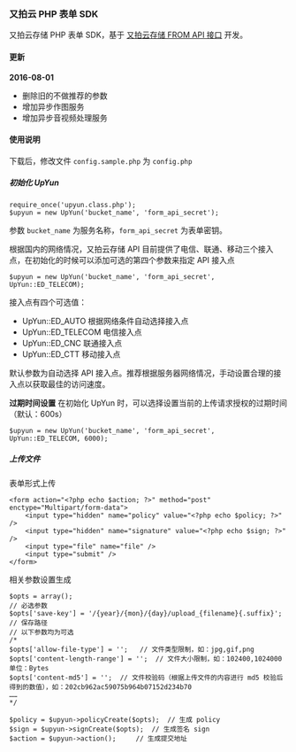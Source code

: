 ### 又拍云 PHP 表单 SDK

又拍云存储 PHP 表单 SDK，基于 [又拍云存储 FROM API 接口](http://docs.upyun.com/api/form_api/) 开发。

#### 更新

**2016-08-01**

* 删除旧的不做推荐的参数
* 增加异步作图服务
* 增加异步音视频处理服务

#### 使用说明

下载后，修改文件 `config.sample.php` 为 `config.php`

##### 初始化 UpYun

```
require_once('upyun.class.php');
$upyun = new UpYun('bucket_name', 'form_api_secret');
```

参数 `bucket_name` 为服务名称，`form_api_secret` 为表单密钥。

根据国内的网络情况，又拍云存储 API 目前提供了电信、联通、移动三个接入点，在初始化的时候可以添加可选的第四个参数来指定 API 接入点

```
$upyun = new UpYun('bucket_name', 'form_api_secret', UpYun::ED_TELECOM);
```

接入点有四个可选值：

* UpYun::ED_AUTO 根据网络条件自动选择接入点
* UpYun::ED_TELECOM 电信接入点
* UpYun::ED_CNC 联通接入点
* UpYun::ED_CTT 移动接入点

默认参数为自动选择 API 接入点。推荐根据服务器网络情况，手动设置合理的接入点以获取最佳的访问速度。

**过期时间设置** 在初始化 UpYun 时，可以选择设置当前的上传请求授权的过期时间（默认：600s）

```
$upyun = new UpYun('bucket_name', 'form_api_secret', UpYun::ED_TELECOM, 6000);
```

##### 上传文件

表单形式上传

```
<form action="<?php echo $action; ?>" method="post" enctype="Multipart/form-data">
	<input type="hidden" name="policy" value="<?php echo $policy; ?>" />
    <input type="hidden" name="signature" value="<?php echo $sign; ?>" />
    <input type="file" name="file" />
    <input type="submit" />
</form>
```

相关参数设置生成

```
$opts = array();
// 必选参数
$opts['save-key'] = '/{year}/{mon}/{day}/upload_{filename}{.suffix}';   // 保存路径
// 以下参数均为可选
/*
$opts['allow-file-type'] = '';   // 文件类型限制，如：jpg,gif,png
$opts['content-length-range'] = '';  // 文件大小限制，如：102400,1024000 单位：Bytes
$opts['content-md5'] = '';  // 文件校验码（根据上传文件的内容进行 md5 校验后得到的数值），如：202cb962ac59075b964b07152d234b70
……
*/

$policy = $upyun->policyCreate($opts);	// 生成 policy
$sign = $upyun->signCreate($opts);	// 生成签名 sign
$action = $upyun->action();		// 生成提交地址
```
